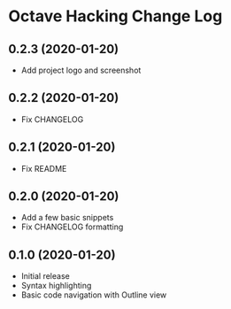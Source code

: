 Octave Hacking Change Log
=========================

0.2.3 (2020-01-20)
------------------

- Add project logo and screenshot

0.2.2 (2020-01-20)
------------------

- Fix CHANGELOG

0.2.1 (2020-01-20)
------------------

- Fix README

0.2.0 (2020-01-20)
------------------

- Add a few basic snippets
- Fix CHANGELOG formatting

0.1.0 (2020-01-20)
------------------

- Initial release
- Syntax highlighting
- Basic code navigation with Outline view
